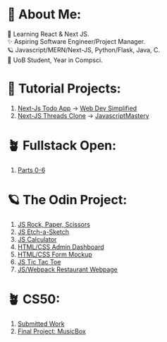 # 💫 About Me:
🔭 Learning React & Next JS.
<br>✨ Aspiring Software Engineer/Project Manager.
<br>🪐 Javascript/MERN/Next-JS, Python/Flask, Java, C.
<br>💫 UoB Student, Year in Compsci.

# 🔭 Tutorial Projects:
1. [Next-Js Todo App](https://github.com/oriodev/next-todo) -> [Web Dev Simplified](https://www.youtube.com/watch?v=NgayZAuTgwM)
2. [Next-JS Threads Clone](https://github.com/oriodev/next-threads) -> [JavascriptMastery](https://www.youtube.com/watch?v=O5cmLDVTgAs)

# 🪴 Fullstack Open:
1. [Parts 0-6](https://github.com/oriodev/fullstackopen)

# 🪐 The Odin Project:

1. [JS Rock, Paper, Scissors](https://github.com/oriodev/rockpaperscissors)
2. [JS Etch-a-Sketch](https://github.com/oriodev/etch-a-sketch)
3. [JS Calculator](https://github.com/oriodev/myveryfunctionalcalculator)
4. [HTML/CSS Admin Dashboard](https://github.com/oriodev/admindashboard)
5. [HTML/CSS Form Mockup](https://github.com/oriodev/mockupform)
6. [JS Tic Tac Toe](https://github.com/oriodev/tictactoe)
7. [JS/Webpack Restaurant Webpage](https://github.com/oriodev/restaurantpage)

# 🪴 CS50:

1. [Submitted Work](https://github.com/code50/93719767)
2. [Final Project: MusicBox](https://github.com/oriodev/musicbox)

<!-- Proudly created with GPRM ( https://gprm.itsvg.in ) -->
